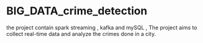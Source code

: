 # BIG_DATA_crime_detection
the project contain spark streaming , kafka and mySQL , The project aims to collect real-time data and analyze the crimes done in a city.
